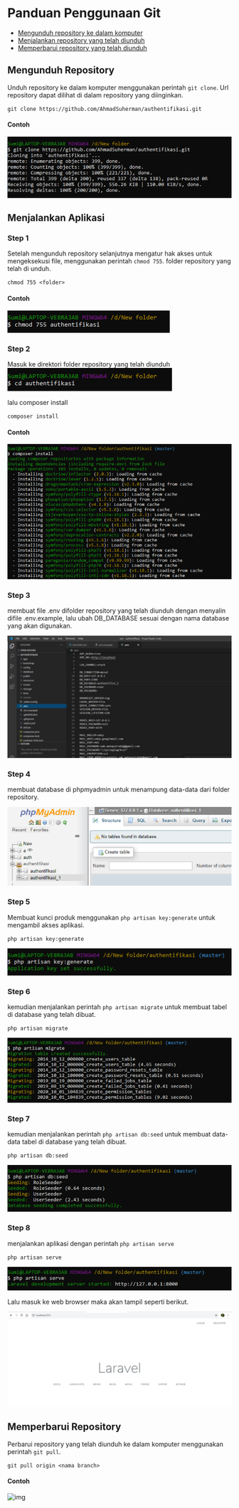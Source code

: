 # Panduan Penggunaan Git

* [Mengunduh repository ke dalam komputer](https://github.com/AhmadSuherman/authentifikasi/blob/master/README.md#mengunduh-repository)
* [Menjalankan repository yang telah diunduh](https://github.com/AhmadSuherman/authentifikasi/blob/master/README.md#menjalankan-aplikasi)
* [Memperbarui repository yang telah diunduh](https://github.com/AhmadSuherman/authentifikasi/blob/master/README.md#memperbarui-repository)


## Mengunduh Repository

Unduh repository ke dalam komputer menggunakan perintah `git clone`. Url
repository dapat dilihat di dalam repository yang diinginkan.

```
git clone https://github.com/AhmadSuherman/authentifikasi.git
```

#### Contoh

![img](https://github.com/AhmadSuherman/authentifikasi/blob/master/public/readme_img/git%20clone.PNG)

## Menjalankan Aplikasi

### Step 1
Setelah mengunduh repository selanjutnya mengatur hak akses untuk mengeksekusi file, menggunakan perintah `chmod 755`. folder repository yang telah di unduh. 

```
chmod 755 <folder>
```

#### Contoh

![img](https://github.com/AhmadSuherman/authentifikasi/blob/master/public/readme_img/chmod.PNG)

### Step 2
Masuk ke direktori folder repository yang telah diunduh
![img](https://github.com/AhmadSuherman/authentifikasi/blob/master/public/readme_img/masuk%20folder%20yang%20di%20clone.PNG)

lalu composer install

```
composer install
```

#### Contoh

![img](https://github.com/AhmadSuherman/authentifikasi/blob/master/public/readme_img/composer%20install.PNG)

### Step 3
membuat file .env difolder repository yang telah diunduh dengan menyalin difile .env.example, lalu ubah DB_DATABASE sesuai dengan nama database yang akan digunakan.

![img](https://github.com/AhmadSuherman/authentifikasi/blob/master/public/readme_img/.env.PNG)

### Step 4
membuat database di phpmyadmin untuk menampung data-data dari folder repository.

![img](https://github.com/AhmadSuherman/authentifikasi/blob/master/public/readme_img/phpmyadmin.PNG)

### Step 5
Membuat kunci produk menggunakan `php artisan key:generate` untuk mengambil akses aplikasi.

```
php artisan key:generate
```

![img](https://github.com/AhmadSuherman/authentifikasi/blob/master/public/readme_img/key%20generate.PNG)

### Step 6
kemudian menjalankan perintah `php artisan migrate` untuk membuat tabel di database yang telah dibuat.

```
php artisan migrate
```
![img](https://github.com/AhmadSuherman/authentifikasi/blob/master/public/readme_img/migrate.PNG)


### Step 7
kemudian menjalankan perintah `php artisan db:seed` untuk membuat data-data tabel di database yang telah dibuat.

```
php artisan db:seed
```
![img](https://github.com/AhmadSuherman/authentifikasi/blob/master/public/readme_img/seed.PNG)

### Step 8
menjalankan aplikasi dengan perintah `php artisan serve` 

```
php artisan serve
```

![img](https://github.com/AhmadSuherman/authentifikasi/blob/master/public/readme_img/serve.PNG)

Lalu masuk ke web browser maka akan tampil seperti berikut.

![img](https://github.com/AhmadSuherman/authentifikasi/blob/master/public/readme_img/chrome.PNG)

## Memperbarui Repository

Perbarui repository yang telah diunduh ke dalam komputer menggunakan perintah
`git pull`.

```
git pull origin <nama branch>
```

#### Contoh

![img](https://github.com/AhmadSuherman/authentifikasi/blob/master/public/readme_img/pull.PNG)

